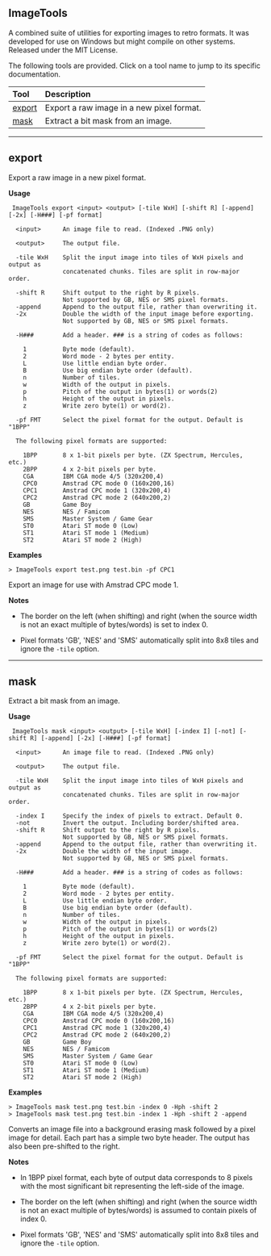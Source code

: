 
ImageTools
----------

A combined suite of utilities for exporting images to retro formats.
It was developed for use on Windows but might compile on other systems.
Released under the MIT License.

The following tools are provided. Click on a tool name to jump to its specific documentation.

Tool  |Description
:---|:------------
[export](#export) | Export a raw image in a new pixel format.
[mask](#mask) | Extract a bit mask from an image.

---

## export

Export a raw image in a new pixel format.

**Usage**
```
 ImageTools export <input> <output> [-tile WxH] [-shift R] [-append] [-2x] [-H###] [-pf format]

  <input>      An image file to read. (Indexed .PNG only)

  <output>     The output file.

  -tile WxH    Split the input image into tiles of WxH pixels and output as
               concatenated chunks. Tiles are split in row-major order.

  -shift R     Shift output to the right by R pixels.
               Not supported by GB, NES or SMS pixel formats.
  -append      Append to the output file, rather than overwriting it.
  -2x          Double the width of the input image before exporting.
               Not supported by GB, NES or SMS pixel formats.

  -H###        Add a header. ### is a string of codes as follows:

    1          Byte mode (default).
    2          Word mode - 2 bytes per entity.
    L          Use little endian byte order.
    B          Use big endian byte order (default).
    n          Number of tiles.
    w          Width of the output in pixels.
    p          Pitch of the output in bytes(1) or words(2)
    h          Height of the output in pixels.
    z          Write zero byte(1) or word(2).

  -pf FMT      Select the pixel format for the output. Default is "1BPP"

  The following pixel formats are supported:

    1BPP       8 x 1-bit pixels per byte. (ZX Spectrum, Hercules, etc.)
    2BPP       4 x 2-bit pixels per byte.
    CGA        IBM CGA mode 4/5 (320x200,4)
    CPC0       Amstrad CPC mode 0 (160x200,16)
    CPC1       Amstrad CPC mode 1 (320x200,4)
    CPC2       Amstrad CPC mode 2 (640x200,2)
    GB         Game Boy
    NES        NES / Famicom
    SMS        Master System / Game Gear
    ST0        Atari ST mode 0 (Low)
    ST1        Atari ST mode 1 (Medium)
    ST2        Atari ST mode 2 (High)
```

**Examples**

```
> ImageTools export test.png test.bin -pf CPC1
```

Export an image for use with Amstrad CPC mode 1.

**Notes**

* The border on the left (when shifting) and right (when the source width is not an exact multiple of bytes/words) is set to index 0.

* Pixel formats 'GB', 'NES' and 'SMS' automatically split into 8x8 tiles and ignore the `-tile` option.


---

## mask

Extract a bit mask from an image.

**Usage**
```
 ImageTools mask <input> <output> [-tile WxH] [-index I] [-not] [-shift R] [-append] [-2x] [-H###] [-pf format]

  <input>      An image file to read. (Indexed .PNG only)

  <output>     The output file.

  -tile WxH    Split the input image into tiles of WxH pixels and output as
               concatenated chunks. Tiles are split in row-major order.

  -index I     Specify the index of pixels to extract. Default 0.
  -not         Invert the output. Including border/shifted area.
  -shift R     Shift output to the right by R pixels.
               Not supported by GB, NES or SMS pixel formats.
  -append      Append to the output file, rather than overwriting it.
  -2x          Double the width of the input image.
               Not supported by GB, NES or SMS pixel formats.

  -H###        Add a header. ### is a string of codes as follows:

    1          Byte mode (default).
    2          Word mode - 2 bytes per entity.
    L          Use little endian byte order.
    B          Use big endian byte order (default).
    n          Number of tiles.
    w          Width of the output in pixels.
    p          Pitch of the output in bytes(1) or words(2)
    h          Height of the output in pixels.
    z          Write zero byte(1) or word(2).

  -pf FMT      Select the pixel format for the output. Default is "1BPP"

  The following pixel formats are supported:

    1BPP       8 x 1-bit pixels per byte. (ZX Spectrum, Hercules, etc.)
    2BPP       4 x 2-bit pixels per byte.
    CGA        IBM CGA mode 4/5 (320x200,4)
    CPC0       Amstrad CPC mode 0 (160x200,16)
    CPC1       Amstrad CPC mode 1 (320x200,4)
    CPC2       Amstrad CPC mode 2 (640x200,2)
    GB         Game Boy
    NES        NES / Famicom
    SMS        Master System / Game Gear
    ST0        Atari ST mode 0 (Low)
    ST1        Atari ST mode 1 (Medium)
    ST2        Atari ST mode 2 (High)
```

**Examples**

```
> ImageTools mask test.png test.bin -index 0 -Hph -shift 2
> ImageTools mask test.png test.bin -index 1 -Hph -shift 2 -append
```

Converts an image file into a background erasing mask followed by a pixel image for detail. Each part has a simple two byte header. The output has also been pre-shifted to the right.

**Notes**

* In 1BPP pixel format, each byte of output data corresponds to 8 pixels with the most significant bit representing the left-side of the image.

* The border on the left (when shifting) and right (when the source width is not an exact multiple of bytes/words) is assumed to contain pixels of index 0.

* Pixel formats 'GB', 'NES' and 'SMS' automatically split into 8x8 tiles and ignore the `-tile` option.

